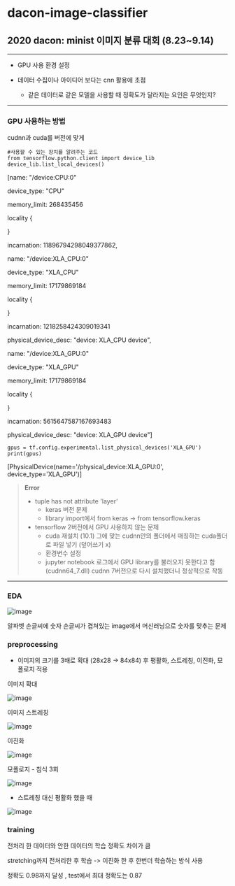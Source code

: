 # dacon-image-classifier
## 2020 dacon: minist 이미지 분류 대회 (8.23~9.14)

---

- GPU 사용 환경 설정

- 데이터 수집이나 아이디어 보다는 cnn 활용에 초점

    - 같은 데이터로 같은 모델을 사용할 때 정확도가 달라지는 요인은 무엇인지?

----------

### GPU 사용하는 방법

cudnn과 cuda를 버전에 맞게 

```
#사용할 수 있는 장치를 알려주는 코드
from tensorflow.python.client import device_lib
device_lib.list_local_devices()
```

[name: "/device:CPU:0"

 device_type: "CPU"
 
 memory_limit: 268435456
 
 locality {
 
 }
 
 incarnation: 11896794298049377862,
 
 name: "/device:XLA_CPU:0"
 
 device_type: "XLA_CPU"
 
 memory_limit: 17179869184
 
 locality {
 
 }
 
 incarnation: 1218258424309019341
 
 physical_device_desc: "device: XLA_CPU device",
 
 name: "/device:XLA_GPU:0"
 
 device_type: "XLA_GPU"
 
 memory_limit: 17179869184
 
 locality {
 
 }
 
 incarnation: 5615647587167693483
 
 physical_device_desc: "device: XLA_GPU device"]
 
```
gpus = tf.config.experimental.list_physical_devices('XLA_GPU')
print(gpus)
```

[PhysicalDevice(name='/physical_device:XLA_GPU:0', device_type='XLA_GPU')]

> **Error**
> - tuple has not attribute 'layer'
>     - keras 버전 문제
>     - library import에서 from keras -> from tensorflow.keras
> - tensorflow 2버전에서 GPU 사용하지 않는 문제
>     - cuda 재설치 (10.1) 그에 맞는 cudnn안의 폴더에서 매칭하는 cuda폴더로 파일 넣기 (덮어쓰기 x)
>     - 환경변수 설정
>     - jupyter notebook 로그에서 GPU library를 불러오지 못한다고 함 (cudnn64_7.dll) cudnn 7버전으로 다시 설치했더니 정상적으로 작동


****

### EDA

![image](https://user-images.githubusercontent.com/61912635/106430009-944b9300-64ae-11eb-940e-5dd04a9a492e.png)

알파벳 손글씨에 숫자 손글씨가 겹쳐있는 image에서 머신러닝으로 숫자를 맞추는 문제


### preprocessing

- 이미지의 크기를 3배로 확대 (28x28 -> 84x84) 후 평활화, 스트레칭, 이진화, 모폴로지 적용
 

이미지 확대

![image](https://user-images.githubusercontent.com/61912635/106431649-eab9d100-64b0-11eb-853b-119e3c9dce6f.png)

이미지 스트레칭

![image](https://user-images.githubusercontent.com/61912635/106431810-2359aa80-64b1-11eb-9832-32b983fee0f7.png)

이진화

![image](https://user-images.githubusercontent.com/61912635/106431897-484e1d80-64b1-11eb-8eba-df14ce22d127.png)

모폴로지 - 침식 3회

![image](https://user-images.githubusercontent.com/61912635/106432086-8ea37c80-64b1-11eb-9a7c-e55040d58b64.png)

+ 스트레칭 대신 평활화 했을 때

![image](https://user-images.githubusercontent.com/61912635/106432164-ae3aa500-64b1-11eb-9000-a00e586326eb.png)

### training

전처리 한 데이터와 안한 데이터의 학습 정확도 차이가 큼

stretching까지 전처리한 후 학습 -> 이진화 한 후 한번더 학습하는 방식 사용

정확도 0.98까지 달성 , test에서 최대 정확도는 0.87
